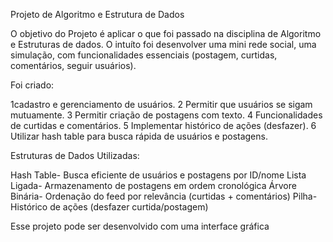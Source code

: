 Projeto de Algoritmo e Estrutura de Dados

O objetivo do Projeto é aplicar o que foi passado na disciplina de Algoritmo e Estruturas de dados. 
O intuíto foi desenvolver uma mini rede social, uma simulação, com funcionalidades essenciais (postagem, curtidas, comentários, seguir usuários).

Foi criado:

1cadastro e gerenciamento de usuários.
2 Permitir que usuários se sigam mutuamente.
3 Permitir criação de postagens com texto.
4 Funcionalidades de curtidas e comentários.
5 Implementar histórico de ações (desfazer).
6 Utilizar hash table para busca rápida de usuários e postagens.

Estruturas de Dados Utilizadas:

 Hash Table- Busca eficiente de usuários e postagens por ID/nome
 Lista Ligada- Armazenamento de postagens em ordem cronológica
 Árvore Binária- Ordenação do feed por relevância (curtidas + comentários)
 Pilha- Histórico de ações (desfazer curtida/postagem)

 Esse projeto pode ser desenvolvido com uma interface gráfica
 
